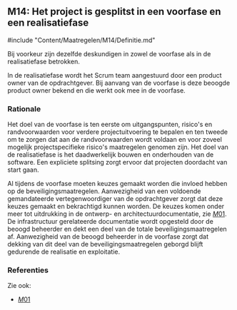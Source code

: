 ## M14: Het project is gesplitst in een voorfase en een realisatiefase

#include "Content/Maatregelen/M14/Definitie.md"

Bij voorkeur zijn dezelfde deskundigen in zowel de voorfase als in de realisatiefase betrokken.

In de realisatiefase wordt het Scrum team aangestuurd door een product owner van de opdrachtgever. Bij aanvang van de voorfase is deze beoogde product owner bekend en die werkt ook mee in de voorfase.

### Rationale

Het doel van de voorfase is ten eerste om uitgangspunten, risico's en randvoorwaarden voor verdere projectuitvoering te bepalen en ten tweede om te zorgen dat aan de randvoorwaarden wordt voldaan en voor zoveel mogelijk projectspecifieke risico's maatregelen genomen zijn. Het doel van de realisatiefase is het daadwerkelijk bouwen en onderhouden van de software. Een expliciete splitsing zorgt ervoor dat projecten doordacht van start gaan.

Al tijdens de voorfase moeten keuzes gemaakt worden die invloed hebben op de beveiligingsmaatregelen. Aanwezigheid van een voldoende gemandateerde vertegenwoordiger van de opdrachtgever zorgt dat deze keuzes gemaakt en bekrachtigd kunnen worden. De keuzes komen onder meer tot uitdrukking in de ontwerp- en architectuurdocumentatie, zie [$M01$](#m01). De infrastructuur gerelateerde documentatie wordt opgesteld door de beoogd beheerder en dekt een deel van de totale beveiligingsmaatregelen af. Aanwezigheid van de beoogd beheerder in de voorfase zorgt dat dekking van dit deel van de beveiligingsmaatregelen geborgd blijft gedurende de realisatie en exploitatie.

### Referenties

Zie ook:

* [$M01$](#m01)
